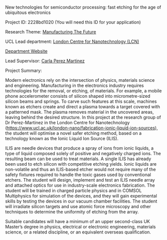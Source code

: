 New technologies for semiconductor processing: fast etching for the age of ubiquitous electronics

Project ID: 2228bd1020
(You will need this ID for your application)

Research Theme: [Manufacturing The Future](../themes/manufacturing-the-future.md)

UCL Lead department: [London Centre for Nanotechnology (LCN)](../departments/london-centre-for-nanotechnology.md)

[Department Website](https://www.london-nano.com)

Lead Supervisor: [Carla Perez Martinez](https://iris.ucl.ac.uk/iris/browse/profile?upi=CSPER98)

Project Summary:

Modern electronics rely on the intersection of physics, materials science and engineering. Manufacturing in the electronics industry requires technologies for the removal, or etching, of materials. For example, a mobile phone accelerometer consists of silicon shaped into micrometre-sized silicon beams and springs. To carve such features at this scale, machines known as etchers create and direct a plasma towards a target covered with a patterned mask. The plasma removes material in the uncovered areas, leaving behind the desired structure. In this project at the research group of Dr Perez-Martinez in the London Centre for Nanotechnology (https://www.ucl.ac.uk/london-nano/fabrication-ionic-liquid-ion-sources), the student will optimise a novel safer etching method, based on a technology known as the Ionic Liquid Ion Source (ILIS).
 
 ILIS are needle devices that produce a spray of ions from ionic liquids, a type of liquid composed solely of positive and negatively charged ions. The resulting beam can be used to treat materials. A single ILIS has already been used to etch silicon with competitive etching yields. Ionic liquids are non-volatile and thus an ILIS-based etcher would not require many of the safety fixtures required to handle the toxic gases used by conventional etchers. The student will design, implement and test an ILIS needle array and attached optics for use in industry-scale electronics fabrication. The student will be trained in charged particle physics and in COMSOL Multiphysics for simulation of the devices, and they will gain experimental skills by testing the devices in our vacuum chamber facilities. The student will irradiate silicon targets and use atomic force microscopy and other techniques to determine the uniformity of etching from the array. 
 
 Suitable candidates will have a minimum of an upper second-class UK Master’s degree in physics, electrical or electronic engineering, materials science, or a related discipline, or an equivalent overseas qualification.